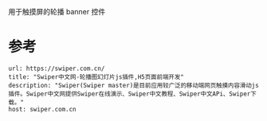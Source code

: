 用于触摸屏的轮播 banner 控件

# 参考

```cardlink
url: https://swiper.com.cn/
title: "Swiper中文网-轮播图幻灯片js插件,H5页面前端开发"
description: "Swiper(Swiper master)是目前应用较广泛的移动端网页触摸内容滑动js插件。Swiper中文网提供Swiper在线演示、Swiper中文教程、Swiper中文APi、Swiper下载。"
host: swiper.com.cn
```
